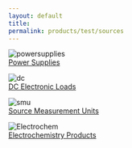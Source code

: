 ```yaml
---
layout: default
title: 
permalink: products/test/sources
---
```


![powersupplies][power]  
[Power Supplies](../test/)

![dc][dc]  
[DC Electronic Loads](../test/)

![smu][smu]  
[Source Measurement Units](../test/)

![Electrochem][electro]  
[Electrochemistry Products](../test/)

[power]: ../../img/powersupply.png "powersupply"
[dc]: ../../img/dc.png "dc loads"
[electro]: ../../img/electro.png "electrochemical"
[smu]: ../../img/smu.png "source measurement unit"
